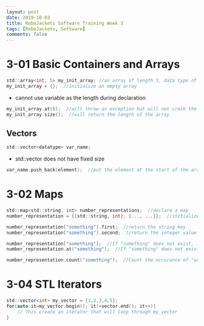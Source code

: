 ```yaml
---
layout: post
date: 2019-10-03
title: RoboJackets Software Training Week 3
tags: [RoboJackets, Software]
comments: false
---
```


# 3-01 Basic Containers and Arrays
```c
std::array<int, 5> my_init_array; //an array of length 5, data type of int
my_init_array = {};  //initialize an empty array
```
* cannot use variable as the length during declaration
```c
my_init_array.at(8);  //will throw an exception but will not crash the program
my_init_array.size();  //will return the length of the array
```

## Vectors
```c
std::vector<datatype> var_name;
```
* std::vector does not have fixed size

```c
var_name.push_back(element);  //put the element at the start of the array
```

# 3-02 Maps
```c
std::map<std::string, int> number_representations;  //declare a map
number_representation = {{std::string, int}, {..., ...}};  //initialize the map

number_representation["something"].first;  //return the string key
number_representation["something"].second;  //return the integer value

number_representation["something"];  //If "something" does not exist, it will not throw an error, and insert the key into the map with default value of 0
number_representation.at("something");  //If "something" does not exist, it crash your program

number_representation.count("something");  //Count the occurance of "something" key in the map
```

# 3-04 STL Iterators
```c
std::vector<int> my_vector = {1,2,3,4,5};
for(auto it=my_vector.begin(); it!=vector.end(); it++){
    // This create an iterator that will loop through my_vector
}
```